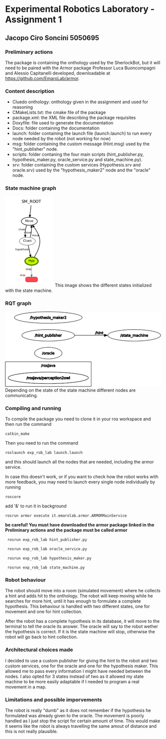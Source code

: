 # Experimental Robotics Laboratory - Assignment 1

## Jacopo Ciro Soncini 5050695

### Preliminary actions

The package is containing the onthology used by the SherlockBot, but it will need to be paired with the Armor package Professor Luca Buoncompagni and Alessio Capitanelli developed,
downloadable at https://github.com/EmaroLab/armor. 

### Content description

* Cluedo onthology: onthology given in the assignment and used for reasoning
* CMakeLists.txt: the cmake file of the package
* package.xml: the XML file describing the package requisites
* Doxyfile: file used to generate the documentation
* Docs: folder containing the documentation
* launch: folder containing the launch file (launch.launch) to run every node needed by the robot (not working for now)
* msg: folder containing the custom message (Hint.msg) used by the "hint_publisher" node.
* scripts: folder contaning the four main scripts (hint_publisher.py, hypothesis_maker.py, oracle_service.py and state_machine.py).
* srv: folder containing the custom services (Hypothesis.srv and oracle.srv) used by the "hypothesis_maker2" node and the "oracle" node.

### State machine graph
![ros state machine](sm_sys.GIF)
This image shows the different states initialized with the state machine.

### RQT graph
![ros graph](/rosgraph.png)
Depending on the state of the state machine different nodes are communicating.

### Compiling and running

To compile the package you need to clone it in your ros workspace and then run the command 
```
catkin_make
```
Then you need to run the command 
```
roslaunch exp_rob_lab launch.launch
```
and this should launch all the nodes that are needed, including the armor service.

In case this doesn't work, or if you want to check how the robot works with more feedback, you may need to launch every single node individually by running
``` 
roscore
```
add '&' to run it in background
```
rosrun armor execute it.emarolab.armor.ARMORMainService 
```
**be careful! You must have downloaded the armor package linked in the Preliminary actions and the package must be called armor**
```
 rosrun exp_rob_lab hint_publisher.py 
```
```
 rosrun exp_rob_lab oracle_service.py
```
```
 rosrun exp_rob_lab hypothesis_maker.py
```
```
 rosrun exp_rob_lab state_machine.py
```

### Robot behaviour 
The robot should move into a room (simulated movement) where he collects a hint and adds hit to the onthology. The robot will keep moving while he searches for more hint, until it has enough to formulate a complete hypothesis. This behaviour is handled with two different states, one for movement and one for hint collection.

After the robot has a complete hypothesis in its database, it will move to the terminal to tell the oracle its answer. The oracle will say to the robot wether the hypothesis is correct. If it is the state machine will stop, otherwise the robot will go back to hint collection.

### Architectural choices made

I decided to use a custom publisher for giving the hint to the robot and two custom services, one for the oracle and one for the hypothesis maker. This allowed me to pass every information I might have needed between the nodes.
I also opted for 3 states instead of two as it allowed my state machine to be more easily adaptable if I needed to program a real movement in a map.

### Limitations and possible imporvements

The robot is really "dumb" as it does not remember if the hypothesis he formulated was already given to the oracle.
The movement is poorly handled as I just stop the script for certain amount of time. This would make it seems like the robot is always travelling the same amout of distance and this is not really plausible. 


